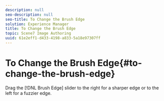 ```yaml
---
description: null
seo-description: null
seo-title: To Change the Brush Edge
solution: Experience Manager
title: To Change the Brush Edge
topic: Scene7 Image Authoring
uuid: 61e2eff1-d433-4198-a833-5a18e97307ff
---
```


# To Change the Brush Edge{#to-change-the-brush-edge}

Drag the [!DNL Brush Edge] slider to the right for a sharper edge or to the left for a fuzzier edge. 
